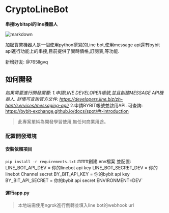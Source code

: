 # CryptoLineBot

**串接bybitapi的line機器人**


![markdown](https://mumu.tw/images/bybitbotimage.jpg "bybitbot")


加密貨幣機器人是一個使用python撰寫的Line bot,使用message api還有bybit api進行功能上的串接,目前提供了實時價格,訂閱表,等功能.

新增好友: @765llgvq


## 如何開發

*如果需要進行開發需要:
1.申請LINE DEVELOPER帳號,並且創建MESSAGE API機器人.
詳情可查詢官方文件: https://developers.line.biz/zh-hant/services/messaging-api/*
2.申請BYBIT帳號並啟用API.
可查詢: https://bybit-exchange.github.io/docs/spot/#t-introduction

> 此專案單純為開發學習使用,無任何商業用途。


### 配置開發環境

#### 安裝依賴項目


`pip install -r requirements.txt`
####創建.env檔案 並配置:
LINE_BOT_API_DEV = 你的linebot api key
LINE_BOT_SECRET_DEV = 你的linebot Channel secret
BY_BIT_API_KEY = 你的bybit api key
BY_BIT_API_SECRET = 你的bybit api secret
ENVIRONMENT=DEV`

#### 運行app.py

> 本地端需使用ngrok進行倒轉並填入line bot的webhook url
